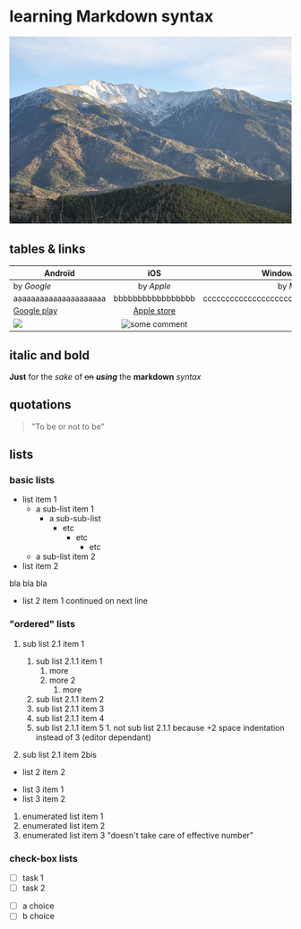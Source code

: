# learning Markdown syntax
![](../canigou-787114_960_720.png "Le Canigou (Pyrénées orientales)")
## tables & links
Androïd | iOS | Windows Phone
 --- | :---: | ---: |
 by *Google* | by *Apple* | by *Microsoft*
 aaaaaaaaaaaaaaaaaaaaa | bbbbbbbbbbbbbbbbb | ccccccccccccccccccccccccccc
 [Google play](https://play.google.com/store) | [Apple store](https://www.apple.com/uk/ios/app-store/) |
 ![](https://www.gstatic.com/android/market_images/web/play_prism_hlock_2x.png) | ![](https://www.apple.com/ac/structured-data/images/knowledge_graph_logo.png?201909270352 "some comment")


## italic and bold
__Just__ for the *sake* of ~~on~~ *__using__* the **markdown** _syntax_

## quotations
> "To be or not to be"

## lists
### basic lists
- list item 1
   - a sub-list item 1
      - a sub-sub-list
         - etc
            - etc
               - etc
   - a sub-list item 2
- list item 2

bla bla bla
+ list 2 item 1
continued on next line
### "ordered" lists
   1. sub list 2.1 item 1
      1. sub list 2.1.1 item 1
         1. more
         1. more 2         
            1. more
      1. sub list 2.1.1 item 2
      1. sub list 2.1.1 item 3
      1. sub list 2.1.1 item 4
      1. sub list 2.1.1 item 5
     1. not sub list 2.1.1 because +2 space indentation instead of 3 (editor dependant)
      
   2. sub list 2.1 item 2bis
+ list 2 item 2
* list 3 item 1
* list 3 item 2
1. enumerated list item 1
2. enumerated list item 2
100. enumerated list item 3 "doesn't take care of effective number"

### check-box lists
+ [ ] task 1
+ [ ] task 2
* [ ] a choice
* [ ] b choice
